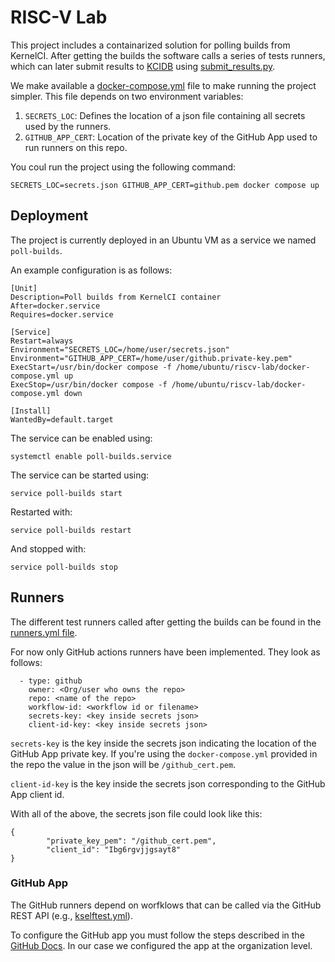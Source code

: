 # RISC-V Lab

This project includes a containarized solution for polling builds from KernelCI.
After getting the builds the software calls a series of tests runners, which can later submit results to [KCIDB](https://github.com/kernelci/kcidb) using [submit_results.py](riscvlab/submit_results.py).

We make available a [docker-compose.yml](docker-compose.yml) file to make running the project simpler. This file depends on two environment variables:

1. `SECRETS_LOC`: Defines the location of a json file containing all secrets used by the runners.
2. `GITHUB_APP_CERT`: Location of the private key of the GitHub App used to run runners on this repo.

You coul run the project using the following command:

```shell
SECRETS_LOC=secrets.json GITHUB_APP_CERT=github.pem docker compose up
```

## Deployment

The project is currently deployed in an Ubuntu VM as a service we named `poll-builds`.

An example configuration is as follows:

```shell
[Unit]
Description=Poll builds from KernelCI container
After=docker.service
Requires=docker.service

[Service]
Restart=always
Environment="SECRETS_LOC=/home/user/secrets.json"
Environment="GITHUB_APP_CERT=/home/user/github.private-key.pem"
ExecStart=/usr/bin/docker compose -f /home/ubuntu/riscv-lab/docker-compose.yml up
ExecStop=/usr/bin/docker compose -f /home/ubuntu/riscv-lab/docker-compose.yml down

[Install]
WantedBy=default.target
```

The service can be enabled using:

```shell
systemctl enable poll-builds.service
```

The service can be started using:

```shell
service poll-builds start
```

Restarted with:

```shell
service poll-builds restart
```

And stopped with:

```shell
service poll-builds stop
```

## Runners

The different test runners called after getting the builds can be found in the [runners.yml file](riscvlab/runners/runners.yml).

For now only GitHub actions runners have been implemented. They look as follows:

```shell
  - type: github
    owner: <Org/user who owns the repo> 
    repo: <name of the repo>
    workflow-id: <workflow id or filename>
    secrets-key: <key inside secrets json>
    client-id-key: <key inside secrets json>

```

`secrets-key` is the key inside the secrets json indicating the location of the GitHub App private key. If you're using the `docker-compose.yml` provided in the repo the value in the json will be `/github_cert.pem`.

`client-id-key` is the key inside the secrets json corresponding to the GitHub App client id.

With all of the above, the secrets json file could look like this:

```shell
{
        "private_key_pem": "/github_cert.pem",
        "client_id": "Ibg6rgvjjgsayt8"
}
```

### GitHub App

The GitHub runners depend on worfklows that can be called via the GitHub REST API (e.g., [kselftest.yml](.github/workflows/kselftest.yml)).

To configure the GitHub app you must follow the steps described in the [GitHub Docs](https://docs.github.com/en/apps/creating-github-apps/authenticating-with-a-github-app/making-authenticated-api-requests-with-a-github-app-in-a-github-actions-workflow). In our case we configured the app at the organization level.
